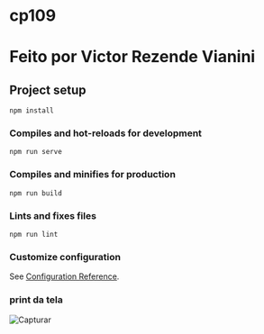 # cp109
# Feito por Victor Rezende Vianini

## Project setup
```
npm install
```

### Compiles and hot-reloads for development
```
npm run serve
```

### Compiles and minifies for production
```
npm run build
```

### Lints and fixes files
```
npm run lint
```

### Customize configuration
See [Configuration Reference](https://cli.vuejs.org/config/).


### print da tela

![Capturar](https://user-images.githubusercontent.com/43206530/142745166-c850cc88-feb8-4fa2-9c4d-bfbc61a23c4c.PNG)
